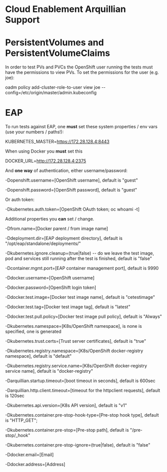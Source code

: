 # Cloud Enablement Arquillian Support

# PersistentVolumes and PersistentVolumeClaims

In order to test PVs and PVCs the OpenShift user running the tests must have the permissions to view PVs. To set the permissions for the user (e.g. joe):

oadm policy add-cluster-role-to-user view joe --config=/etc/origin/master/admin.kubeconfig

# EAP

To run tests against EAP, one **must** set these system properties / env vars (use your numbers / paths!):

KUBERNETES_MASTER=https://172.28.128.4:8443

When using Docker you **must** set this

DOCKER_URL=http://172.28.128.4:2375

And **one way** of authentication, either username/password:

-Dopenshift.username=[OpenShift username], default is "guest"

-Dopenshift.password=[OpenShift password], default is "guest"

Or auth token:

-Dkubernetes.auth.token=[OpenShift OAuth token; oc whoami -t]

Additional properties you **can** set / change.

-Dfrom.name=[Docker parent / from image name]

-Ddeployment.dir=[EAP deployment directory], default is "/opt/eap/standalone/deployments/"

-Dkubernetes.ignore.cleanup=(true|false) -- do we leave the test image, pod and services still running after the test is finished, default is "false"

-Dcontainer.mgmt.port=[EAP container management port], default is 9990

-Ddocker.username=[OpenShift username]

-Ddocker.password=[OpenShift login token]

-Ddocker.test.image=[Docker test image name], default is "cetestimage"

-Ddocker.test.tag=[Docker test image tag], default is "latest"

-Ddocker.test.pull.policy=[Docker test image pull policy], default is "Always"

-Dkubernetes.namespace=[K8s/OpenShift namespace], is none is specified, one is generated

-Dkubernetes.trust.certs=[Trust server certificates], default is "true"

-Dkubernetes.registry.namespace=[K8s/OpenShift docker-registry namespace], default is "default"

-Dkubernetes.registry.service.name=[K8s/OpenShift docker-registry service name], default is "docker-registry"

-Darquillian.startup.timeout=[boot timeout in seconds], default is 600sec

-Darquillian.http.client.timeout=[timeout for the httpclient requests], default is 120sec

-Dkubernetes.api.version=[K8s API version], default is "v1"

-Dkubernetes.container.pre-stop-hook-type=[Pre-stop hook type], default is "HTTP_GET";

-Dkubernetes.container.pre-stop=[Pre-stop path], default is "/pre-stop/_hook"

-Dkubernetes.container.pre-stop-ignore=(true|false), default is "false"
 
-Ddocker.email=[Email]
 
-Ddocker.address=[Address]
